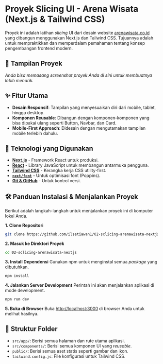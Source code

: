 # Proyek Slicing UI - Arena Wisata (Next.js & Tailwind CSS)

Proyek ini adalah latihan *slicing* UI dari desain website [arenawisata.co.id](https://arenawisata.co.id) yang dibangun menggunakan Next.js dan Tailwind CSS. Tujuannya adalah untuk mempraktikkan dan memperdalam pemahaman tentang konsep pengembangan frontend modern.

## 📸 Tampilan Proyek

*Anda bisa memasang screenshot proyek Anda di sini untuk membuatnya lebih menarik.*

## ✨ Fitur Utama

  - **Desain Responsif**: Tampilan yang menyesuaikan diri dari mobile, tablet, hingga desktop.
  - **Komponen Reusable**: Dibangun dengan komponen-komponen yang bisa dipakai ulang seperti Button, Navbar, dan Card.
  - **Mobile-First Approach**: Didesain dengan mengutamakan tampilan mobile terlebih dahulu.

## 🚀 Teknologi yang Digunakan

  * [**Next.js**](https://nextjs.org/) - Framework React untuk produksi.
  * [**React**](https://react.dev/) - Library JavaScript untuk membangun antarmuka pengguna.
  * [**Tailwind CSS**](https://tailwindcss.com/) - Kerangka kerja CSS utility-first.
  * [**`next/font`**](https://www.google.com/search?q=%5Bhttps://nextjs.org/docs/app/building-your-application/optimizing/fonts%5D\(https://nextjs.org/docs/app/building-your-application/optimizing/fonts\)) - Untuk optimisasi font (Poppins).
  * [**Git & GitHub**](https://github.com/) - Untuk kontrol versi.

## 🛠️ Panduan Instalasi & Menjalankan Proyek

Berikut adalah langkah-langkah untuk menjalankan proyek ini di komputer lokal Anda.

**1. Clone Repositori**

```bash
git clone https://github.com/ilsetiawan1/02-sclicing-arenawisata-nextjs.git
```

**2. Masuk ke Direktori Proyek**

```bash
cd 02-sclicing-arenawisata-nextjs
```

**3. Install Dependensi**
Gunakan npm untuk menginstal semua *package* yang dibutuhkan.

```bash
npm install
```

**4. Jalankan Server Development**
Perintah ini akan menjalankan aplikasi di mode development.

```bash
npm run dev
```

**5. Buka di Browser**
Buka [http://localhost:3000](https://www.google.com/search?q=http://localhost:3000) di browser Anda untuk melihat hasilnya.

## 📂 Struktur Folder

  * `src/app/`: Berisi semua halaman dan rute utama aplikasi.
  * `src/components/`: Berisi semua komponen UI yang *reusable*.
  * `public/`: Berisi semua aset statis seperti gambar dan ikon.
  * `tailwind.config.js`: File konfigurasi untuk Tailwind CSS.

